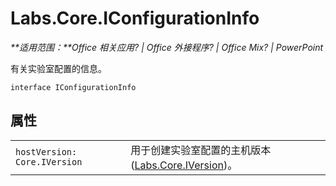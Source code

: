 
# <a name="labs.core.iconfigurationinfo"></a>Labs.Core.IConfigurationInfo

 _**适用范围：**Office 相关应用? | Office 外接程序? | Office Mix? | PowerPoint_

有关实验室配置的信息。

```
interface IConfigurationInfo
```


## <a name="properties"></a>属性


|||
|:-----|:-----|
| `hostVersion: Core.IVersion`|用于创建实验室配置的主机版本 ([Labs.Core.IVersion](../../reference/office-mix/labs.core.iversion.md))。|
